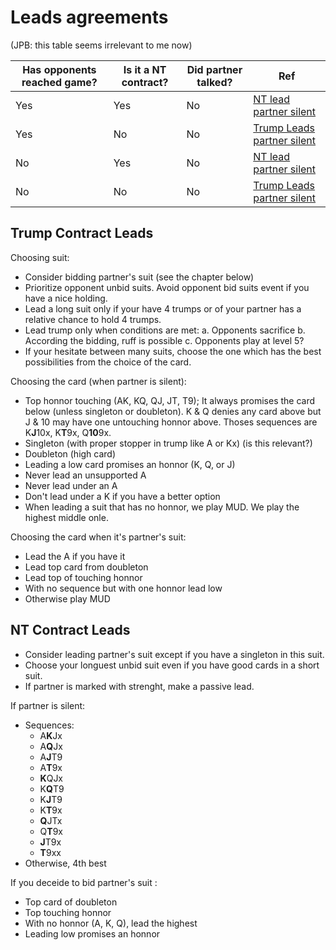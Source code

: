 # Leads agreements

(JPB: this table seems irrelevant to me now)

Has opponents reached game? | Is it a NT contract? | Did partner talked? | Ref
--- | --- | --- | ---
Yes | Yes | No | [NT lead partner silent](#ntpartnersilent)
Yes | No | No | [Trump Leads partner silent](#tlpartnersilent)
No | Yes | No | [NT lead partner silent](#ntpartnersilent)
No | No | No | [Trump Leads partner silent](#tlpartnersilent)

## Trump Contract Leads

Choosing suit:

- Consider bidding partner's suit (see the chapter below)
- Prioritize opponent unbid suits. Avoid opponent bid suits event if you have a nice holding.
- Lead a long suit only if your have 4 trumps or of your partner has a relative chance to hold 4 trumps.
- Lead trump only when conditions are met:
   a. Opponents sacrifice
   b. According the bidding, ruff is possible
   c. Opponents play at level 5?
- If your hesitate between many suits, choose the one which has the best possibilities from the choice of the card.

Choosing the card (when partner is silent):

- Top honnor touching (AK, KQ, QJ, JT, T9); It always promises the card below (unless singleton or doubleton). K & Q denies any card above but J & 10 may have one untouching honnor above. Thoses sequences are K**J**10x, K**T**9x, Q**10**9x.
- Singleton (with proper stopper in trump like A or Kx) (is this relevant?)
- Doubleton (high card)
- Leading a low card promises an honnor (K, Q, or J)
- Never lead an unsupported A
- Never lead under an A
- Don't lead under a K if you have a better option
- When leading a suit that has no honnor, we play MUD. We play the highest middle onle.
 
Choosing the card when it's partner's suit:

- Lead the A if you have it
- Lead top card from doubleton
- Lead top of touching honnor
- With no sequence but with one honnor lead low
- Otherwise play MUD

## NT Contract Leads 

- Consider leading partner's suit except if you have a singleton in this suit. 
- Choose your longuest unbid suit even if you have good cards in a short suit.
- If partner is marked with strenght, make a passive lead.

If partner is silent:

- Sequences:
  - A**K**Jx 
  - A**Q**Jx
  - A**J**T9
  - A**T**9x
  - **K**QJx
  - K**Q**T9
  - K**J**T9
  - K**T**9x
  - **Q**JTx
  - Q**T**9x
  - **J**T9x
  - **T**9xx
- Otherwise, 4th best

If you deceide to bid partner's suit :

  - Top card of doubleton
  - Top touching honnor
  - With no honnor (A, K, Q), lead the highest
  - Leading low promises an honnor
